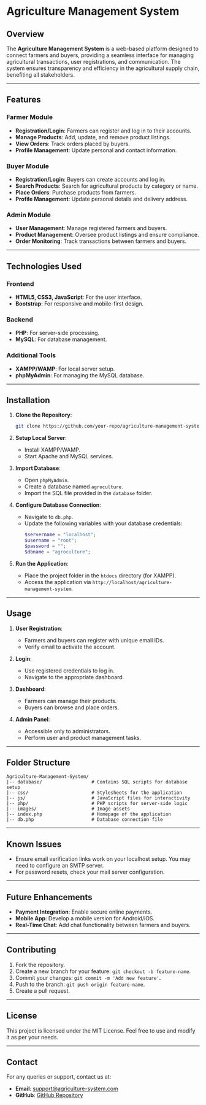  # Agriculture Management System

## Overview
The **Agriculture Management System** is a web-based platform designed to connect farmers and buyers, providing a seamless interface for managing agricultural transactions, user registrations, and communication. The system ensures transparency and efficiency in the agricultural supply chain, benefiting all stakeholders.

---

## Features

### Farmer Module
- **Registration/Login**: Farmers can register and log in to their accounts.
- **Manage Products**: Add, update, and remove product listings.
- **View Orders**: Track orders placed by buyers.
- **Profile Management**: Update personal and contact information.

### Buyer Module
- **Registration/Login**: Buyers can create accounts and log in.
- **Search Products**: Search for agricultural products by category or name.
- **Place Orders**: Purchase products from farmers.
- **Profile Management**: Update personal details and delivery address.

### Admin Module
- **User Management**: Manage registered farmers and buyers.
- **Product Management**: Oversee product listings and ensure compliance.
- **Order Monitoring**: Track transactions between farmers and buyers.

---

## Technologies Used

### Frontend
- **HTML5, CSS3, JavaScript**: For the user interface.
- **Bootstrap**: For responsive and mobile-first design.

### Backend
- **PHP**: For server-side processing.
- **MySQL**: For database management.

### Additional Tools
- **XAMPP/WAMP**: For local server setup.
- **phpMyAdmin**: For managing the MySQL database.

---

## Installation

1. **Clone the Repository**:
   ```bash
   git clone https://github.com/your-repo/agriculture-management-system.git
   ```

2. **Setup Local Server**:
   - Install XAMPP/WAMP.
   - Start Apache and MySQL services.

3. **Import Database**:
   - Open `phpMyAdmin`.
   - Create a database named `agroculture`.
   - Import the SQL file provided in the `database` folder.

4. **Configure Database Connection**:
   - Navigate to `db.php`.
   - Update the following variables with your database credentials:
     ```php
     $servername = "localhost";
     $username = "root";
     $password = "";
     $dbname = "agroculture";
     ```

5. **Run the Application**:
   - Place the project folder in the `htdocs` directory (for XAMPP).
   - Access the application via `http://localhost/agriculture-management-system`.

---

## Usage

1. **User Registration**:
   - Farmers and buyers can register with unique email IDs.
   - Verify email to activate the account.

2. **Login**:
   - Use registered credentials to log in.
   - Navigate to the appropriate dashboard.

3. **Dashboard**:
   - Farmers can manage their products.
   - Buyers can browse and place orders.

4. **Admin Panel**:
   - Accessible only to administrators.
   - Perform user and product management tasks.

---

## Folder Structure

```
Agriculture-Management-System/
|-- database/                  # Contains SQL scripts for database setup
|-- css/                       # Stylesheets for the application
|-- js/                        # JavaScript files for interactivity
|-- php/                       # PHP scripts for server-side logic
|-- images/                    # Image assets
|-- index.php                  # Homepage of the application
|-- db.php                     # Database connection file
```

---

## Known Issues
- Ensure email verification links work on your localhost setup. You may need to configure an SMTP server.
- For password resets, check your mail server configuration.

---

## Future Enhancements
- **Payment Integration**: Enable secure online payments.
- **Mobile App**: Develop a mobile version for Android/iOS.
- **Real-Time Chat**: Add chat functionality between farmers and buyers.

---

## Contributing

1. Fork the repository.
2. Create a new branch for your feature: `git checkout -b feature-name`.
3. Commit your changes: `git commit -m 'Add new feature'`.
4. Push to the branch: `git push origin feature-name`.
5. Create a pull request.

---

## License
This project is licensed under the MIT License. Feel free to use and modify it as per your needs.

---

## Contact
For any queries or support, contact us at:
- **Email**: support@agriculture-system.com
- **GitHub**: [GitHub Repository](https://github.com/your-repo/agriculture-management-system)

